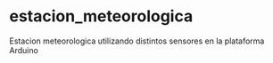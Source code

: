 # estacion_meteorologica
Estacion meteorologica utilizando distintos sensores en la plataforma Arduino
